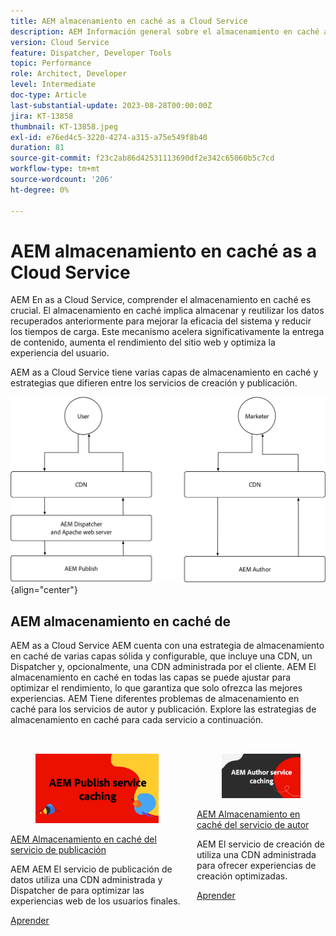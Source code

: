 ```yaml
---
title: AEM almacenamiento en caché as a Cloud Service
description: AEM Información general sobre el almacenamiento en caché as a Cloud Service de.
version: Cloud Service
feature: Dispatcher, Developer Tools
topic: Performance
role: Architect, Developer
level: Intermediate
doc-type: Article
last-substantial-update: 2023-08-28T00:00:00Z
jira: KT-13858
thumbnail: KT-13858.jpeg
exl-id: e76ed4c5-3220-4274-a315-a75e549f8b40
duration: 81
source-git-commit: f23c2ab86d42531113690df2e342c65060b5c7cd
workflow-type: tm+mt
source-wordcount: '206'
ht-degree: 0%

---
```


# AEM almacenamiento en caché as a Cloud Service

AEM En as a Cloud Service, comprender el almacenamiento en caché es crucial. El almacenamiento en caché implica almacenar y reutilizar los datos recuperados anteriormente para mejorar la eficacia del sistema y reducir los tiempos de carga. Este mecanismo acelera significativamente la entrega de contenido, aumenta el rendimiento del sitio web y optimiza la experiencia del usuario.

AEM as a Cloud Service tiene varias capas de almacenamiento en caché y estrategias que difieren entre los servicios de creación y publicación.

![AEM Resumen del almacenamiento en caché as a Cloud Service](./assets/overview/all.png){align="center"}

## AEM almacenamiento en caché de

AEM as a Cloud Service AEM cuenta con una estrategia de almacenamiento en caché de varias capas sólida y configurable, que incluye una CDN, un Dispatcher y, opcionalmente, una CDN administrada por el cliente. AEM El almacenamiento en caché en todas las capas se puede ajustar para optimizar el rendimiento, lo que garantiza que solo ofrezca las mejores experiencias. AEM Tiene diferentes problemas de almacenamiento en caché para los servicios de autor y publicación. Explore las estrategias de almacenamiento en caché para cada servicio a continuación.


<div class="columns is-multiline" style="margin-top: 2rem">
    <div class="column is-half-tablet is-half-desktop is-half-widescreen" aria-label="AEM Publish service caching">
    <div class="card is-padded-small is-padded-big-mobile" style="height: 100%">
        <div class="card-image">
          <figure class="image is-16by9">
            <a href="./publish.md" title="AEM Servicio de publicación de" tabindex="-1">
              <img class="is-bordered-r-small" src="./assets/overview/publish-card.png" alt="AEM Almacenamiento en caché del servicio de publicación">
            </a>
          </figure>
        </div>
        <div class="card-content is-padded-small">
          <div class="content">
            <p class="headline is-size-6 has-text-weight-bold"><a href="./publish.md" title="AEM Almacenamiento en caché del servicio de publicación">AEM Almacenamiento en caché del servicio de publicación</a></p>
            <p class="is-size-6">AEM AEM El servicio de publicación de datos utiliza una CDN administrada y Dispatcher de para optimizar las experiencias web de los usuarios finales.</p>
            <a href="./publish.md" class="spectrum-Button spectrum-Button--outline spectrum-Button--primary spectrum-Button--sizeM">
              <span class="spectrum-Button-label has-no-wrap has-text-weight-bold">Aprender</span>
            </a>
          </div>
        </div>
      </div>
    </div>
    <div class="column is-half-tablet is-half-desktop is-half-widescreen" aria-label="AEM Author service caching">
        <div class="card is-padded-small is-padded-big-mobile" style="height: 100%">
            <div class="card-image">
            <figure class="image is-16by9">
                <a href="./author.md" title="AEM Almacenamiento en caché del servicio de autor" tabindex="-1">
                <img class="is-bordered-r-small" src="./assets/overview/author-card.png" alt="AEM Almacenamiento en caché del servicio de autor">
                </a>
            </figure>
            </div>
            <div class="card-content is-padded-small">
            <div class="content">
                <p class="headline is-size-6 has-text-weight-bold"><a href="./author.md" title="AEM Almacenamiento en caché del servicio de autor">AEM Almacenamiento en caché del servicio de autor</a></p>
                <p class="is-size-6">AEM El servicio de creación de utiliza una CDN administrada para ofrecer experiencias de creación optimizadas.</p>
                <a href="./author.md" class="spectrum-Button spectrum-Button--outline spectrum-Button--primary spectrum-Button--sizeM">
                <span class="spectrum-Button-label has-no-wrap has-text-weight-bold">Aprender</span>
                </a>
            </div>
            </div>
        </div>
    </div>
</div>
